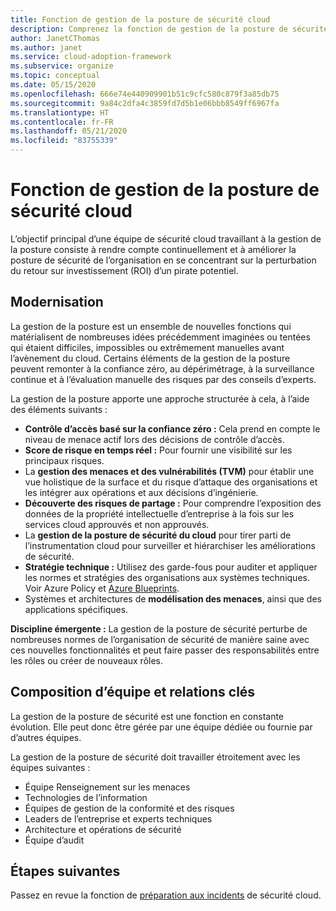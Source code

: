 ```yaml
---
title: Fonction de gestion de la posture de sécurité cloud
description: Comprenez la fonction de gestion de la posture de sécurité cloud.
author: JanetCThomas
ms.author: janet
ms.service: cloud-adoption-framework
ms.subservice: organize
ms.topic: conceptual
ms.date: 05/15/2020
ms.openlocfilehash: 666e74e440909901b51c9cfc580c879f3a85db75
ms.sourcegitcommit: 9a84c2dfa4c3859fd7d5b1e06bbb8549ff6967fa
ms.translationtype: HT
ms.contentlocale: fr-FR
ms.lasthandoff: 05/21/2020
ms.locfileid: "83755339"
---
```

<!--docsTest:ignore TVM -->

# <a name="function-of-cloud-security-posture-management"></a>Fonction de gestion de la posture de sécurité cloud

L’objectif principal d’une équipe de sécurité cloud travaillant à la gestion de la posture consiste à rendre compte continuellement et à améliorer la posture de sécurité de l’organisation en se concentrant sur la perturbation du retour sur investissement (ROI) d’un pirate potentiel.

## <a name="modernization"></a>Modernisation

La gestion de la posture est un ensemble de nouvelles fonctions qui matérialisent de nombreuses idées précédemment imaginées ou tentées qui étaient difficiles, impossibles ou extrêmement manuelles avant l’avènement du cloud. Certains éléments de la gestion de la posture peuvent remonter à la confiance zéro, au dépérimétrage, à la surveillance continue et à l’évaluation manuelle des risques par des conseils d’experts.

La gestion de la posture apporte une approche structurée à cela, à l’aide des éléments suivants :

- **Contrôle d’accès basé sur la confiance zéro :** Cela prend en compte le niveau de menace actif lors des décisions de contrôle d’accès.
- **Score de risque en temps réel :** Pour fournir une visibilité sur les principaux risques.
- La **gestion des menaces et des vulnérabilités (TVM)** pour établir une vue holistique de la surface et du risque d’attaque des organisations et les intégrer aux opérations et aux décisions d’ingénierie.
- **Découverte des risques de partage :** Pour comprendre l’exposition des données de la propriété intellectuelle d’entreprise à la fois sur les services cloud approuvés et non approuvés.
- La **gestion de la posture de sécurité du cloud** pour tirer parti de l’instrumentation cloud pour surveiller et hiérarchiser les améliorations de sécurité.
- **Stratégie technique :** Utilisez des garde-fous pour auditer et appliquer les normes et stratégies des organisations aux systèmes techniques. Voir Azure Policy et [Azure Blueprints](https://docs.microsoft.com/azure/governance/blueprints/overview).
- Systèmes et architectures de **modélisation des menaces**, ainsi que des applications spécifiques.

**Discipline émergente :** La gestion de la posture de sécurité perturbe de nombreuses normes de l’organisation de sécurité de manière saine avec ces nouvelles fonctionnalités et peut faire passer des responsabilités entre les rôles ou créer de nouveaux rôles.

## <a name="team-composition-and-key-relationships"></a>Composition d’équipe et relations clés

La gestion de la posture de sécurité est une fonction en constante évolution. Elle peut donc être gérée par une équipe dédiée ou fournie par d’autres équipes.

La gestion de la posture de sécurité doit travailler étroitement avec les équipes suivantes :

- Équipe Renseignement sur les menaces
- Technologies de l’information
- Équipes de gestion de la conformité et des risques
- Leaders de l’entreprise et experts techniques
- Architecture et opérations de sécurité
- Équipe d’audit

## <a name="next-steps"></a>Étapes suivantes

Passez en revue la fonction de [préparation aux incidents](./cloud-security-incident-preparation.md) de sécurité cloud.

